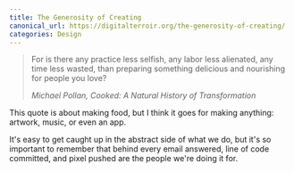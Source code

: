 ```yaml
---
title: The Generosity of Creating
canonical_url: https://digitalterroir.org/the-generosity-of-creating/
categories: Design
---
```


<blockquote>
  <p>For is there any practice less selfish, any labor less alienated, any time less wasted, than preparing something delicious and nourishing for people you love?</p>
  <cite>Michael Pollan, <em>Cooked: A Natural History of Transformation</em></cite>
</blockquote>

This quote is about making food, but I think it goes for making anything: artwork, music, or even an app.

It's easy to get caught up in the abstract side of what we do, but it's so important to remember that behind every email answered, line of code committed, and pixel pushed are the people we're doing it for.
